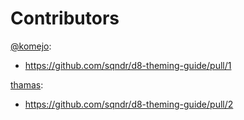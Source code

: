 # Contributors

[@komejo](https://github.com/komejo):

- https://github.com/sqndr/d8-theming-guide/pull/1 

[thamas](https://github.com/thamas):

- https://github.com/sqndr/d8-theming-guide/pull/2 
